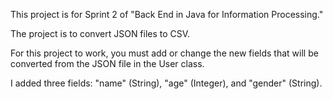 This project is for Sprint 2 of "Back End in Java for Information Processing."

The project is to convert JSON files to CSV.

For this project to work, you must add or change the new fields that will be converted from the JSON file in the User class.

I added three fields: "name" (String), "age" (Integer), and "gender" (String).
